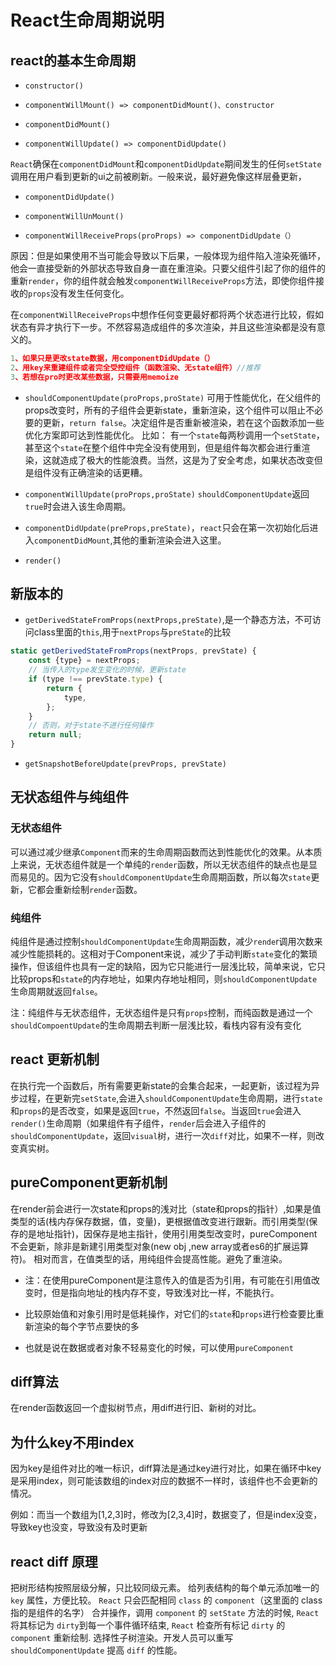 # React生命周期说明

## react的基本生命周期

* `constructor()`
  
* `componentWillMount() => componentDidMount()、constructor`
  
* `componentDidMount()`
  
* `componentWillUpdate() => componentDidUpdate()`
  
`React`确保在`componentDidMount`和`componentDidUpdate`期间发生的任何`setState`调用在用户看到更新的ui之前被刷新。一般来说，最好避免像这样层叠更新，

* `componentDidUpdate()`
  
* `componentWillUnMount()`
  
* `componentWillReceiveProps(proProps) => componentDidUpdate（）`

原因：但是如果使用不当可能会导致以下后果，一般体现为组件陷入渲染死循环，他会一直接受新的外部状态导致自身一直在重渲染。只要父组件引起了你的组件的 重新`render`，你的组件就会触发`componentWillReceiveProps`方法，即使你组件接收的`props`没有发生任何变化。

在`componentWillReceiveProps`中想作任何变更最好都将两个状态进行比较，假如状态有异才执行下一步。不然容易造成组件的多次渲染，并且这些渲染都是没有意义的。

```js
1、如果只是更改state数据，用componentDidUpdate（）
2、用key来重建组件或者完全受控组件（函数渲染、无state组件）//推荐
3、若想在pro时更改某些数据，只需要用memoize
```

* `shouldComponentUpdate(proProps,proState)` 可用于性能优化，在父组件的props改变时，所有的子组件会更新state，重新渲染，这个组件可以阻止不必要的更新，`return false`。决定组件是否重新被渲染，若在这个函数添加一些优化方案即可达到性能优化。
比如：
有一个`state`每两秒调用一个`setState`，甚至这个`state`在整个组件中完全没有使用到，但是组件每次都会进行重渲染，这就造成了极大的性能浪费。当然，这是为了安全考虑，如果状态改变但是组件没有正确渲染的话更糟。

* `componentWillUpdate(proProps,proState)` `shouldComponentUpdate`返回`true`时会进入该生命周期。
  
* `componentDidUpdate(preProps,preState)`，`react`只会在第一次初始化后进入`componentDidMount`,其他的重新渲染会进入这里。

* `render()`

## 新版本的
  
* `getDerivedStateFromProps(nextProps,preState)`,是一个静态方法，不可访问class里面的`this`,用于`nextProps`与`preState`的比较
  
```js
static getDerivedStateFromProps(nextProps, prevState) {
    const {type} = nextProps;
    // 当传入的type发生变化的时候，更新state
    if (type !== prevState.type) {
        return {
            type,
        };
    }
    // 否则，对于state不进行任何操作
    return null;
}

```

* `getSnapshotBeforeUpdate(prevProps, prevState)`

## 无状态组件与纯组件

### 无状态组件

可以通过减少继承`Component`而来的生命周期函数而达到性能优化的效果。从本质上来说，无状态组件就是一个单纯的`render`函数，所以无状态组件的缺点也是显而易见的。因为它没有`shouldComponentUpdate`生命周期函数，所以每次`state`更新，它都会重新绘制`render`函数。

### 纯组件

纯组件是通过控制`shouldComponentUpdate`生命周期函数，减少`rende`r调用次数来减少性能损耗的。这相对于Component来说，减少了手动判断`state`变化的繁琐操作，但该组件也具有一定的缺陷，因为它只能进行一层浅比较，简单来说，它只比较props和`state`的内存地址，如果内存地址相同，则`shouldComponentUpdate`生命周期就返回`false`。

注：纯组件与无状态组件，无状态组件是只有`props`控制，而纯函数是通过一个`shouldCompoentUpdate`的生命周期去判断一层浅比较，看栈内容有没有变化

## react 更新机制

在执行完一个函数后，所有需要更新state的会集合起来，一起更新，该过程为异步过程，在更新完`setState`,会进入`shouldComponentUpdate`生命周期，进行`state`和`props`的是否改变，如果是返回`true`，不然返回`false`。当返回`true`会进入`render()`生命周期（如果组件有子组件，`render`后会进入子组件的`shouldComponentUpdate`，返回`visual`树，进行一次`diff`对比，如果不一样，则改变真实树。

## pureComponent更新机制

在render前会进行一次state和props的浅对比（state和props的指针）,如果是值类型的话(栈内存保存数据，值，变量)，更根据值改变进行跟新。而引用类型(保存的是地址指针)，因保存是地主指针，使用引用类型改变时，pureComponent不会更新，除非是新建引用类型对象(new obj ,new array或者es6的扩展运算符)。
相对而言，在值类型的话，用纯组件会提高性能。避免了重渲染。

* 注：在使用pureComponent是注意传入的值是否为引用，有可能在引用值改变时，但是指向地址的栈内存不变，导致浅对比一样，不能执行。
  
* 比较原始值和对象引用时是低耗操作，对它们的`state`和`props`进行检查要比重新渲染的每个字节点要快的多
  
* 也就是说在数据或者对象不轻易变化的时候，可以使用`pureComponent`

## diff算法

在render函数返回一个虚拟树节点，用diff进行旧、新树的对比。

## 为什么key不用index

因为key是组件对比的唯一标识，diff算法是通过key进行对比，如果在循环中key是采用index，则可能该数组的index对应的数据不一样时，该组件也不会更新的情况。

例如：而当一个数组为[1,2,3]时，修改为[2,3,4]时，数据变了，但是index没变，导致key也没变，导致没有及时更新

## react diff 原理

把树形结构按照层级分解，只比较同级元素。
给列表结构的每个单元添加唯一的 `key` 属性，方便比较。
`React` 只会匹配相同 `class` 的 `component`（这里面的 class 指的是组件的名字）
合并操作，调用 `component` 的 `setState` 方法的时候, `React` 将其标记为 `dirty`到每一个事件循环结束, `React` 检查所有标记 `dirty` 的 `component` 重新绘制.
选择性子树渲染。开发人员可以重写`shouldComponentUpdate` 提高 `diff` 的性能。
